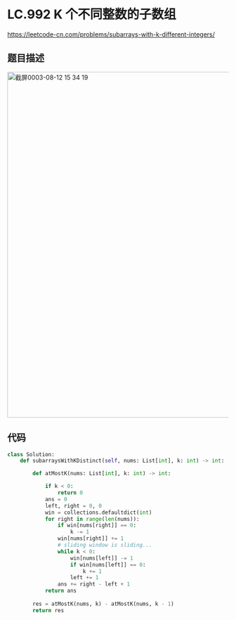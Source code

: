 
LC.992 K 个不同整数的子数组
====
https://leetcode-cn.com/problems/subarrays-with-k-different-integers/

## 题目描述
<img width="787" alt="截屏0003-08-12 15 34 19" src="https://user-images.githubusercontent.com/10908630/129149187-00ee50d5-1a43-4e0f-9d4c-c9cb36436fc6.png">

  
## 代码
```python
class Solution:
    def subarraysWithKDistinct(self, nums: List[int], k: int) -> int:

        def atMostK(nums: List[int], k: int) -> int:

            if k < 0:
                return 0
            ans = 0
            left, right = 0, 0
            win = collections.defaultdict(int)
            for right in range(len(nums)):
                if win[nums[right]] == 0:
                    k -= 1
                win[nums[right]] += 1
                # sliding window is sliding...
                while k < 0:
                    win[nums[left]] -= 1
                    if win[nums[left]] == 0:
                        k += 1
                    left += 1
                ans += right - left + 1
            return ans
        
        res = atMostK(nums, k) - atMostK(nums, k - 1)
        return res
```
